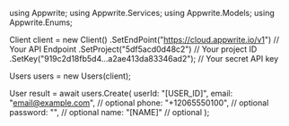 using Appwrite;
using Appwrite.Services;
using Appwrite.Models;
using Appwrite.Enums;

Client client = new Client()
    .SetEndPoint("https://cloud.appwrite.io/v1") // Your API Endpoint
    .SetProject("5df5acd0d48c2") // Your project ID
    .SetKey("919c2d18fb5d4...a2ae413da83346ad2"); // Your secret API key

Users users = new Users(client);

User result = await users.Create(
    userId: "[USER_ID]",
    email: "email@example.com", // optional
    phone: "+12065550100", // optional
    password: "", // optional
    name: "[NAME]" // optional
);